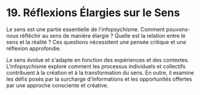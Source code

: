 # 19. Réflexions Élargies sur le Sens

Le sens est une partie essentielle de l'infopsychisme. Comment pouvons-nous réfléchir au sens de manière élargie ? Quelle est la relation entre le sens et la réalité ? Ces questions nécessitent une pensée critique et une réflexion approfondie.

Le sens évolue et s'adapte en fonction des expériences et des contextes. L'infopsychisme explore comment les processus individuels et collectifs contribuent à la création et à la transformation du sens. En outre, il examine les défis posés par la surcharge d'informations et les opportunités offertes par une approche consciente et créative.
